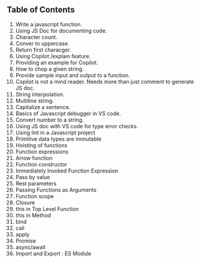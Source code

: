 ## Table of Contents

1. Write a javascript function.
2. Using JS Doc for documenting code.
3. Character count.
4. Conver to uppercase.
5. Return first characger.
6. Using Copilot /explain feature.
7. Providing an example for Copilot.
8. How to chop a given string.
9. Provide sample input and output to a function.
10. Copilot is not a mind reader. Needs more than just comment to generate JS doc.
11. String interpolation.
12. Multiline string.
13. Capitalize a sentence.
14. Basics of Javascript debugger in VS code.
15. Convert number to a string.
16. Using JS doc with VS code for type error checks.
17. Using lint in a Javascript project
18. Primitive data types are immutable
19. Hoisting of functions
20. Function expressions
21. Arrow function
22. Function constructor
23. Immediately Invoked Function Expression
24. Pass by value
25. Rest parameters
26. Passing Functions as Arguments
27. Function scope
28. Closure
29. this in Top Level Function
30. this in Method
31. bind
32. call
33. apply
34. Promise
35. async/await
36. Import and Export : ES Module
